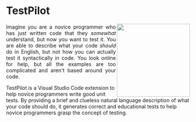# TestPilot
<img align="right" src="https://github.com/saisankp/TestPilot/assets/34750736/5e577704-fea7-4ec8-a637-0397a3bda006" width="200" height="200">
<p align=justify>
Imagine you are a novice programmer who has just written code that they <i>somewhat</i> understand, but now you want to test it. You are able to describe what your code <i>should</i> do in English, but not how you can actually test it syntactically in code. You look online for help, but all the examples are too complicated and aren't based around your code.

TestPilot is a Visual Studio Code extension to help novice programmers write good unit tests. By providing a brief and clueless natural language description of what your code should do, it generates correct and educational tests to help novice programmers grasp the concept of testing.
</p>
